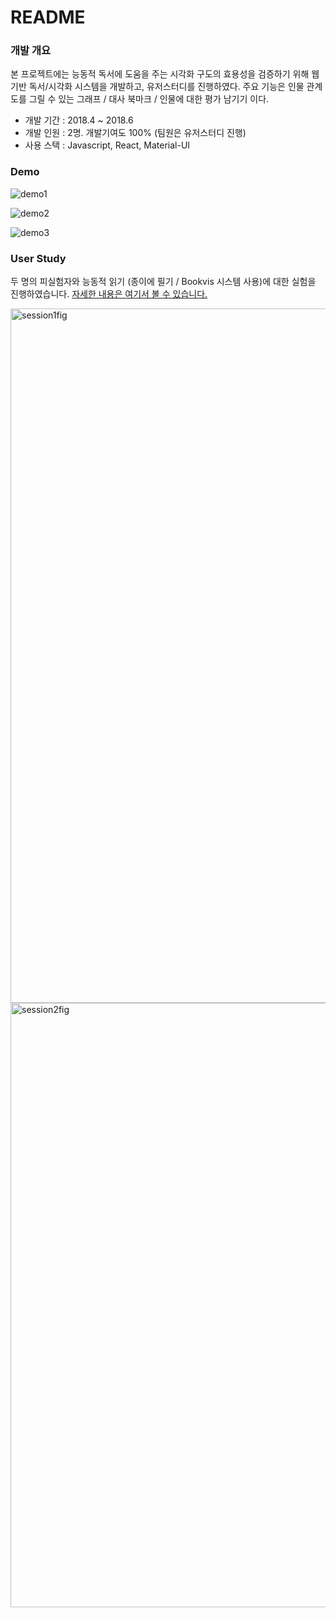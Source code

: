# README #

### 개발 개요 ###

본 프로젝트에는 능동적 독서에 도움을 주는 시각화 구도의 효용성을 검증하기 위해 웹 기반 독서/시각화 시스템을 개발하고, 유저스터디를 진행하였다.
주요 기능은 인물 관계도를 그릴 수 있는 그래프 / 대사 북마크 / 인물에 대한 평가 남기기 이다.

* 개발 기간 : 2018.4 ~ 2018.6
* 개발 인원 : 2명. 개발기여도 100% (팀원은 유저스터디 진행)
* 사용 스택 : Javascript, React, Material-UI

### Demo ###
![demo1](https://user-images.githubusercontent.com/8486747/135140502-95f97a38-2358-4be7-aadb-bfeb67dca958.gif)

![demo2](https://user-images.githubusercontent.com/8486747/135140472-2271705f-3a34-471c-b0f1-08108b86c1af.gif)

![demo3](https://user-images.githubusercontent.com/8486747/135140421-732ac5ee-a68d-4966-882a-fcd64e1f6255.gif)

### User Study ###
두 명의 피실험자와 능동적 읽기 (종이에 필기 / Bookvis 시스템 사용)에 대한 실험을 진행하였습니다.
[자세한 내용은 여기서 볼 수 있습니다.](https://github.com/juyoung0/bookvis/blob/1b26ffebd01499f4a36e8b2fa50152754fb05627/doc/Bookvis_FinalPaper.pdf)

<img width="1111" alt="session1fig" src="https://user-images.githubusercontent.com/8486747/128363464-b75ff667-308e-4dc1-873f-b0bca7d45de5.png">

<img width="967" alt="session2fig" src="https://user-images.githubusercontent.com/8486747/128363473-70fdcfdf-4d41-4dbf-9503-4dd2d2de08eb.png">
